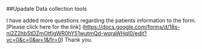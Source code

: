 ##Upadate Data collection tools

I have added more questions regarding the patients information to the form.
[Please click here for the link] (https://docs.google.com/forms/d/18s-nl2Z2hbStDZmOtfigWR0hY51wutmQd-wqraWHqI0/edit?vc=0&c=0&w=1&flr=0)
Thank you.
